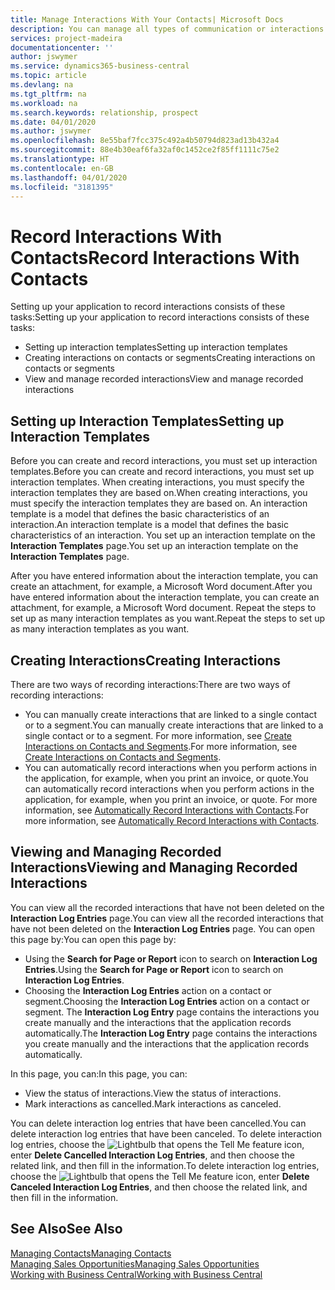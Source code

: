 ```yaml
---
title: Manage Interactions With Your Contacts| Microsoft Docs
description: You can manage all types of communication or interactions between your company and your contacts, for example, letters, phone calls, meetings, and so on.
services: project-madeira
documentationcenter: ''
author: jswymer
ms.service: dynamics365-business-central
ms.topic: article
ms.devlang: na
ms.tgt_pltfrm: na
ms.workload: na
ms.search.keywords: relationship, prospect
ms.date: 04/01/2020
ms.author: jswymer
ms.openlocfilehash: 8e55baf7fcc375c492a4b50794d823ad13b432a4
ms.sourcegitcommit: 88e4b30eaf6fa32af0c1452ce2f85ff1111c75e2
ms.translationtype: HT
ms.contentlocale: en-GB
ms.lasthandoff: 04/01/2020
ms.locfileid: "3181395"
---
```

# <a name="record-interactions-with-contacts"></a><span data-ttu-id="6e909-103">Record Interactions With Contacts</span><span class="sxs-lookup"><span data-stu-id="6e909-103">Record Interactions With Contacts</span></span>
<span data-ttu-id="6e909-104">Setting up your application to record interactions consists of these tasks:</span><span class="sxs-lookup"><span data-stu-id="6e909-104">Setting up your application to record interactions consists of these tasks:</span></span>

* <span data-ttu-id="6e909-105">Setting up interaction templates</span><span class="sxs-lookup"><span data-stu-id="6e909-105">Setting up interaction templates</span></span>  
* <span data-ttu-id="6e909-106">Creating interactions on contacts or segments</span><span class="sxs-lookup"><span data-stu-id="6e909-106">Creating interactions on contacts or segments</span></span>  
* <span data-ttu-id="6e909-107">View and manage recorded interactions</span><span class="sxs-lookup"><span data-stu-id="6e909-107">View and manage recorded interactions</span></span>  

##  <a name="setting-up-interaction-templates"></a><span data-ttu-id="6e909-108">Setting up Interaction Templates</span><span class="sxs-lookup"><span data-stu-id="6e909-108">Setting up Interaction Templates</span></span>
<span data-ttu-id="6e909-109">Before you can create and record interactions, you must set up interaction templates.</span><span class="sxs-lookup"><span data-stu-id="6e909-109">Before you can create and record interactions, you must set up interaction templates.</span></span> <span data-ttu-id="6e909-110">When creating interactions, you must specify the interaction templates they are based on.</span><span class="sxs-lookup"><span data-stu-id="6e909-110">When creating interactions, you must specify the interaction templates they are based on.</span></span> <span data-ttu-id="6e909-111">An interaction template is a model that defines the basic characteristics of an interaction.</span><span class="sxs-lookup"><span data-stu-id="6e909-111">An interaction template is a model that defines the basic characteristics of an interaction.</span></span>
<span data-ttu-id="6e909-112">You set up an interaction template on the **Interaction Templates** page.</span><span class="sxs-lookup"><span data-stu-id="6e909-112">You set up an interaction template on the **Interaction Templates** page.</span></span>

<span data-ttu-id="6e909-113">After you have entered information about the interaction template, you can create an attachment, for example, a Microsoft Word document.</span><span class="sxs-lookup"><span data-stu-id="6e909-113">After you have entered information about the interaction template, you can create an attachment, for example, a Microsoft Word document.</span></span> <span data-ttu-id="6e909-114">Repeat the steps to set up as many interaction templates as you want.</span><span class="sxs-lookup"><span data-stu-id="6e909-114">Repeat the steps to set up as many interaction templates as you want.</span></span>  

## <a name="creating-interactions"></a><span data-ttu-id="6e909-115">Creating Interactions</span><span class="sxs-lookup"><span data-stu-id="6e909-115">Creating Interactions</span></span>
<span data-ttu-id="6e909-116">There are two ways of recording interactions:</span><span class="sxs-lookup"><span data-stu-id="6e909-116">There are two ways of recording interactions:</span></span>

* <span data-ttu-id="6e909-117">You can manually create interactions that are linked to a single contact or to a segment.</span><span class="sxs-lookup"><span data-stu-id="6e909-117">You can manually create interactions that are linked to a single contact or to a segment.</span></span> <span data-ttu-id="6e909-118">For more information, see [Create Interactions on Contacts and Segments](marketing-how-create-interactions.md).</span><span class="sxs-lookup"><span data-stu-id="6e909-118">For more information, see [Create Interactions on Contacts and Segments](marketing-how-create-interactions.md).</span></span>  
* <span data-ttu-id="6e909-119">You can automatically record interactions when you perform actions in the application, for example, when you print an invoice, or quote.</span><span class="sxs-lookup"><span data-stu-id="6e909-119">You can automatically record interactions when you perform actions in the application, for example, when you print an invoice, or quote.</span></span> <span data-ttu-id="6e909-120">For more information, see [Automatically Record Interactions with Contacts](marketing-auto-record-interactions.md).</span><span class="sxs-lookup"><span data-stu-id="6e909-120">For more information, see [Automatically Record Interactions with Contacts](marketing-auto-record-interactions.md).</span></span>

## <a name="viewing-and-managing-recorded-interactions"></a><span data-ttu-id="6e909-121">Viewing and Managing Recorded Interactions</span><span class="sxs-lookup"><span data-stu-id="6e909-121">Viewing and Managing Recorded Interactions</span></span>
<span data-ttu-id="6e909-122">You can view all the recorded interactions that have not been deleted on the **Interaction Log Entries** page.</span><span class="sxs-lookup"><span data-stu-id="6e909-122">You can view all the recorded interactions that have not been deleted on the **Interaction Log Entries** page.</span></span> <span data-ttu-id="6e909-123">You can open this page by:</span><span class="sxs-lookup"><span data-stu-id="6e909-123">You can open this page by:</span></span>

* <span data-ttu-id="6e909-124">Using the **Search for Page or Report** icon to search on **Interaction Log Entries**.</span><span class="sxs-lookup"><span data-stu-id="6e909-124">Using the **Search for Page or Report** icon to search on **Interaction Log Entries**.</span></span>
* <span data-ttu-id="6e909-125">Choosing the **Interaction Log Entries** action on a contact or segment.</span><span class="sxs-lookup"><span data-stu-id="6e909-125">Choosing the **Interaction Log Entries** action on a contact or segment.</span></span>
  <span data-ttu-id="6e909-126">The **Interaction Log Entry** page contains the interactions you create manually and the interactions that the application records automatically.</span><span class="sxs-lookup"><span data-stu-id="6e909-126">The **Interaction Log Entry** page contains the interactions you create manually and the interactions that the application records automatically.</span></span>

<span data-ttu-id="6e909-127">In this page, you can:</span><span class="sxs-lookup"><span data-stu-id="6e909-127">In this page, you can:</span></span>

* <span data-ttu-id="6e909-128">View the status of interactions.</span><span class="sxs-lookup"><span data-stu-id="6e909-128">View the status of interactions.</span></span>
* <span data-ttu-id="6e909-129">Mark interactions as cancelled.</span><span class="sxs-lookup"><span data-stu-id="6e909-129">Mark interactions as canceled.</span></span>

<span data-ttu-id="6e909-130">You can delete interaction log entries that have been cancelled.</span><span class="sxs-lookup"><span data-stu-id="6e909-130">You can delete interaction log entries that have been canceled.</span></span> <span data-ttu-id="6e909-131">To delete interaction log entries, choose the ![Lightbulb that opens the Tell Me feature](media/ui-search/search_small.png "Tell me what you want to do") icon, enter **Delete Cancelled Interaction Log Entries**, and then choose the related link, and then fill in the information.</span><span class="sxs-lookup"><span data-stu-id="6e909-131">To delete interaction log entries, choose the ![Lightbulb that opens the Tell Me feature](media/ui-search/search_small.png "Tell me what you want to do") icon, enter **Delete Canceled Interaction Log Entries**, and then choose the related link, and then fill in the information.</span></span>

## <a name="see-also"></a><span data-ttu-id="6e909-132">See Also</span><span class="sxs-lookup"><span data-stu-id="6e909-132">See Also</span></span>
[<span data-ttu-id="6e909-133">Managing Contacts</span><span class="sxs-lookup"><span data-stu-id="6e909-133">Managing Contacts</span></span>](marketing-contacts.md)  
[<span data-ttu-id="6e909-134">Managing Sales Opportunities</span><span class="sxs-lookup"><span data-stu-id="6e909-134">Managing Sales Opportunities</span></span>](marketing-manage-sales-opportunities.md)  
[<span data-ttu-id="6e909-135">Working with Business Central</span><span class="sxs-lookup"><span data-stu-id="6e909-135">Working with Business Central</span></span>](ui-work-product.md)  
